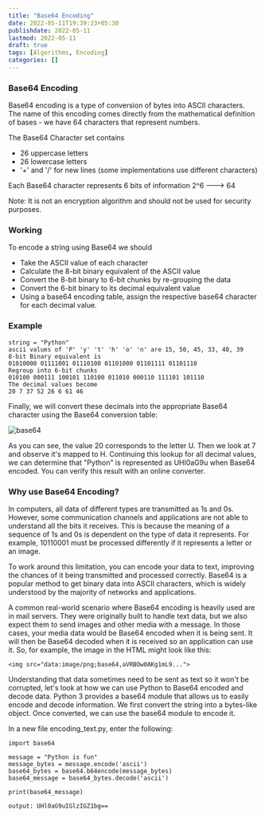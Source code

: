 ```yaml
---
title: "Base64 Encoding"
date: 2022-05-11T19:39:23+05:30
publishdate: 2022-05-11
lastmod: 2022-05-11
draft: true
tags: [Algorithms, Encoding]
categories: []
---
```

### Base64 Encoding
Base64 encoding is a type of conversion of bytes into ASCII characters. The name of this encoding comes directly from the mathematical 
definition of bases - we have 64 characters that represent numbers.

The Base64 Character set contains
* 26 uppercase letters
* 26 lowercase letters
* '+' and '/' for new lines (some implementations use different characters)

Each Base64 character represents 6 bits of information
2^6 ---> 64

Note: It is not an encryption algorithm and should not be used for security purposes.

### Working
To encode a string using Base64 we should
* Take the ASCII value of each character 
* Calculate the 8-bit binary equivalent of the ASCII value
* Convert the 8-bit binary to 6-bit chunks by re-grouping the data
* Convert the 6-bit binary to its decimal equivalent value
* Using a base64 encoding table, assign the respective base64 character for each decimal value.

### Example
```
string = "Python"
ascii values of 'P' 'y' 't' 'h' 'o' 'n' are 15, 50, 45, 33, 40, 39
8-bit Binary equivalent is 
01010000 01111001 01110100 01101000 01101111 01101110
Regroup into 6-bit chunks
010100 000111 100101 110100 011010 000110 111101 101110
The decimal values become
20 7 37 52 26 6 61 46
```
Finally, we will convert these decimals into the appropriate Base64 character using the Base64 conversion table:

![base64](/images/base64.png)  

As you can see, the value 20 corresponds to the letter U. Then we look at 7 and observe it's mapped to H. Continuing this lookup for all decimal values, we can determine that "Python" is represented as UHl0aG9u when Base64 encoded. You can verify this result with an online converter.

### Why use Base64 Encoding?
In computers, all data of different types are transmitted as 1s and 0s. However, some communication channels and applications are not able to understand all the bits it receives. This is because the meaning of a sequence of 1s and 0s is dependent on the type of data it represents. For example, 10110001 must be processed differently if it represents a letter or an image.

To work around this limitation, you can encode your data to text, improving the chances of it being transmitted and processed correctly. Base64 is a popular method to get binary data into ASCII characters, which is widely understood by the majority of networks and applications.

A common real-world scenario where Base64 encoding is heavily used are in mail servers. They were originally built to handle text data, but we also expect them to send images and other media with a message. In those cases, your media data would be Base64 encoded when it is being sent. It will then be Base64 decoded when it is received so an application can use it. So, for example, the image in the HTML might look like this:
```
<img src="data:image/png;base64,aVRBOw0AKg1mL9...">
```
Understanding that data sometimes need to be sent as text so it won't be corrupted, let's look at how we can use Python to Base64 encoded and decode data.
Python 3 provides a base64 module that allows us to easily encode and decode information. We first convert the string into a bytes-like object. Once converted, we can use the base64 module to encode it.

In a new file encoding_text.py, enter the following:
```
import base64

message = "Python is fun"
message_bytes = message.encode('ascii')
base64_bytes = base64.b64encode(message_bytes)
base64_message = base64_bytes.decode('ascii')

print(base64_message)

output: UHl0aG9uIGlzIGZ1bg==
```
